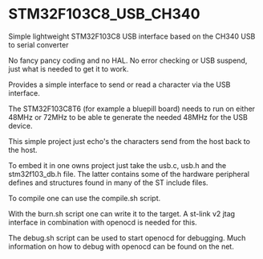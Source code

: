 # STM32F103C8_USB_CH340
Simple lightweight STM32F103C8 USB interface based on the CH340 USB to serial converter

No fancy pancy coding and no HAL. No error checking or USB suspend, just what is needed to get it to work.

Provides a simple interface to send or read a character via the USB interface.

The STM32F103C8T6 (for example a bluepill board) needs to run on either 48MHz or 72MHz to be able te generate the 
needed 48MHz for the USB device.

This simple project just echo's the characters send from the host back to the host.

To embed it in one owns project just take the usb.c, usb.h and the stm32f103_db.h file. The latter contains some of
the hardware peripheral defines and structures found in many of the ST include files.

To compile one can use the compile.sh script.

With the burn.sh script one can write it to the target. A st-link v2 jtag interface in combination with openocd 
is needed for this.

The debug.sh script can be used to start openocd for debugging. Much information on how to debug with
openocd can be found on the net.
